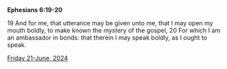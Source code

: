 **Ephesians 6:19-20**

19 And for me, that utterance may be given unto me, that I may open my mouth boldly, to make known the mystery of the gospel, 20 For which I am an ambassador in bonds: that therein I may speak boldly, as I ought to speak.

[Friday 21-June, 2024](https://getbible.life/kjv/Ephesians/6/19-20)
